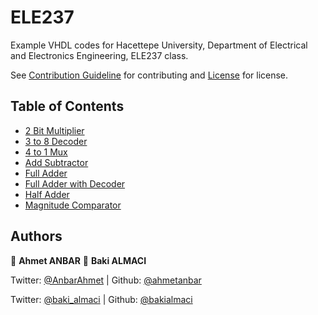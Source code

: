 # ELE237

Example VHDL codes for Hacettepe University, Department of Electrical and Electronics Engineering, ELE237 class.

See [Contribution Guideline](CONTRIBUTING.md) for contributing and [License](LICENSE) for license.

## Table of Contents

+ [2 Bit Multiplier](2-bit-multiplier)
+ [3 to 8 Decoder](3-to-8-decoder)
+ [4 to 1 Mux](4-to-1-mux)
+ [Add Subtractor](add-subtractor)
+ [Full Adder](full-adder)
+ [Full Adder with Decoder](full-adder-with-decoder)
+ [Half Adder](half-adder)
+ [Magnitude Comparator](magnitude-comparator)

## Authors

👤 **Ahmet ANBAR**
👤 **Baki ALMACI**

Twitter: [@AnbarAhmet](https://twitter.com/AnbarAhmet) | Github: [@ahmetanbar](https://github.com/ahmetanbar)

Twitter: [@baki_almaci](https://twitter.com/baki_almaci) | Github: [@bakialmaci](https://github.com/bakialmaci)
